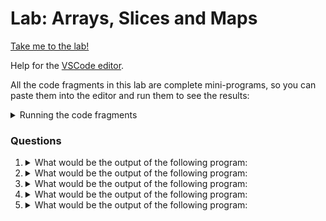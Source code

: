# Lab: Arrays, Slices and Maps

[Take me to the lab!](https://kodekloud.com/topic/lab-arrays-slices-and-maps/)

Help for the [VSCode editor](https://github.com/kodekloudhub/community-faq/blob/main/docs/vscode-tips.md).

All the code fragments in this lab are complete mini-programs, so you can paste them into the editor and run them to see the results:

<details>
<summary>Running the code fragments</summary>

1. Right click in Explorer pane to create a new file, e.g. `test.go`
1. Paste the question code snippet into the editor pane
1. Open the terminal window and execute `go run test.go`
1. Re-use your `test.go` file by replacing the content with that of the next question.

</details>

### Questions

1.  <details>
    <summary>What would be the output of the following program:</summary>

    ```go
    package main

    import "fmt"

    func main() {
            arr := [5]string{"one", "two", "three"}
            slice := arr[:3]
            my_map := make(map[int]string)
            for i, el := range slice {
                    my_map[i+1] = el
            }
            fmt.Println(my_map)
    }
    ```

    * map[1:one 2:two 3:three]
    * Syntax Error
    * map["1":one "2":two "3":three]
    * 1 => one<br/>2 => two

    <details>
    <summary>Reveal</summary>

    > map[1:one 2:two 3:three]

    There's no syntax error in this program, so that answer is eliminated. The program flows like this:

    1. Create an array of 5 strings. Set values for the first 3
    1. Create a slice over the first 3 elements of the array
    1. Make a new map with integer keys and string values (eliminates answer `map["1":one "2":two "3":three]`).
    1. Use `for` to iterate the slice, getting index in `i` and value in `el`
        1. Add a map entry with key of `i+1` and value taken from the slice at position `i`. This will result in keys of 1, 2, 3 and corresponding values of one, two, three
    1. Print the map


    </details>
    </details>

1.  <details>
    <summary>What would be the output of the following program:</summary>

    ```go
    package main

    import "fmt"

    func main() {
            arr := [5]int{}
            my_map := make(map[string]int)
            my_map["A"] = 65
            my_map["B"] = 66
            i := 0
            for _, value := range my_map {
                    arr[i] = value
                    i += 1
            }
            fmt.Println(arr)
    }
    ```

    * [A B ]
    * [65 66 0 0 0]
    * Runtime Error
    * [65 66 67 0 0]

    <details>
    <summary>Reveal</summary>

    > [65 66 0 0 0]

    The program flows like this:

    1. Create an array of 5 ints. Recall that all 5 elements in the array will be initialized with the default value of int - zero.
    1. Make a new map with string keys and int values.
    1. Create two keys A and B with corresponding values 1 and 2 in the map.
    1. Set index variable `i` to zero.
    1. Use `for` to iterate the map values only. The keys are ignored with `_`.
        1. Set the array element at index `i` with the value received from the map.
        1. Increment `i` ready for next array element.
    1. Print the array.

    We can eliminate `Runtime Error` as an answer as the only place that could occur is in the `for` loop if we exceeded the size of the array. The `for` loop will iterate 2 map elements. The array will fit 5 values.

    The two values from the map will be stored in the first two elements of the array, yielding the given answer.

    </details>
    </details>

1.  <details>
    <summary>What would be the output of the following program:</summary>

    ```go
    package main

    import "fmt"

    func main() {
            arr := [5]int{10, 20, 30, 90, 100}
            new_slice := append(arr[:3], arr[4:]...)
            fmt.Print(new_slice)
    }
    ```

    * [10 20 90 100]
    * [10 20 30 90]
    * [10 20 30 100]
    * [10, 20, 30, 90, 100]

    <details>
    <summary>Reveal</summary>

    > [10 20 30 100]

    The program flows like this:

    1. Create an array of 5 ints, all with initial values
    1. Create a new slice by taking the first 3 elements of `arr` (10, 20, 30) and appending the rest of `arr` from element 4 to the end (100).
    1. Print the slice, yielding the given answer.

    </details>
    </details>

1.  <details>
    <summary>What would be the output of the following program:</summary>

    ```go
    package main

    import "fmt"

    func main() {
            my_map := make([int]int)
            my_map[2] = 4
            my_map[4] = 16
            my_map[8] = 64
            delete(my_map, 4)
            fmt.Print(my_map)
    }
    ```

    * map[2:4 4:16]
    * map[2:4 8:64]
    * map[8:64 4:16]
    * Error

    <details>
    <summary>Reveal</summary>

    > Error

    The program will not compile because `make([int]int)` is a syntax error. Should have been `make(map[int]int)`.

    </details>
    </details>

1.  <details>
    <summary>What would be the output of the following program:</summary>

    ```go
    package main

    import "fmt"

    func main() {
            arr := [10]string{"a", "b", "c"}
            hashmap := make(map[string]int)
            my_slice := arr[:]
            fmt.Println(len(my_slice))
            fmt.Println(cap(my_slice))
            fmt.Println(len(hashmap))
    }
    ```

    * 3<br/>10<br/>1
    * 1<br/>10<br/>1
    * Error
    * 10<br/>10<br/>0

    <details>
    <summary>Reveal</summary>

    > 10<br/>10<br/>0

    The program flows like this:

    1. Create an array of 10 strings with values for the first 3. The remaining 7 elements will have the default value for string with is the empty string.
    1. Make a new map with string keys and integer values.
    1. Make a slice over `arr`. Note that `[:]` means include *all* elements, in this case 10.
    1. Print len of `my_slice` - will be 10 as noted in the point above.
    1. Print cap of `my_slice` - will also be 10 as we included the whole array.
    1. Print len of `hashmap` - will be zero because we added no map entries.

    </details>
    </details>


